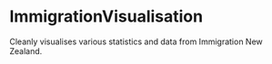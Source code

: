 # ImmigrationVisualisation

Cleanly visualises various statistics and data from Immigration New Zealand.
